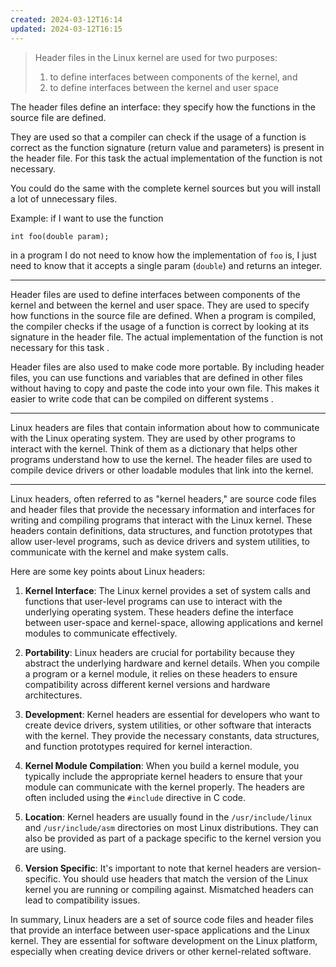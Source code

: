 ```yaml
---
created: 2024-03-12T16:14
updated: 2024-03-12T16:15
---
```

> Header files in the Linux kernel are used for two purposes:
> 
> 1. to define interfaces between components of the kernel, and
> 2. to define interfaces between the kernel and user space

The header files define an interface: they specify how the functions in the source file are defined.

They are used so that a compiler can check if the usage of a function is correct as the function signature (return value and parameters) is present in the header file. For this task the actual implementation of the function is not necessary.

You could do the same with the complete kernel sources but you will install a lot of unnecessary files.

Example: if I want to use the function

```
int foo(double param);
```

in a program I do not need to know how the implementation of `foo` is, I just need to know that it accepts a single param (`double`) and returns an integer.

___________________________

Header files are used to define interfaces between components of the kernel and between the kernel and user space. They are used to specify how functions in the source file are defined. When a program is compiled, the compiler checks if the usage of a function is correct by looking at its signature in the header file. The actual implementation of the function is not necessary for this task .

Header files are also used to make code more portable. By including header files, you can use functions and variables that are defined in other files without having to copy and paste the code into your own file. This makes it easier to write code that can be compiled on different systems .

_________________________________

Linux headers are files that contain information about how to communicate with the Linux operating system. They are used by other programs to interact with the kernel. Think of them as a dictionary that helps other programs understand how to use the kernel. The header files are used to compile device drivers or other loadable modules that link into the kernel.

___________________________

Linux headers, often referred to as "kernel headers," are source code files and header files that provide the necessary information and interfaces for writing and compiling programs that interact with the Linux kernel. These headers contain definitions, data structures, and function prototypes that allow user-level programs, such as device drivers and system utilities, to communicate with the kernel and make system calls.

Here are some key points about Linux headers:

1. **Kernel Interface**: The Linux kernel provides a set of system calls and functions that user-level programs can use to interact with the underlying operating system. These headers define the interface between user-space and kernel-space, allowing applications and kernel modules to communicate effectively.
    
2. **Portability**: Linux headers are crucial for portability because they abstract the underlying hardware and kernel details. When you compile a program or a kernel module, it relies on these headers to ensure compatibility across different kernel versions and hardware architectures.
    
3. **Development**: Kernel headers are essential for developers who want to create device drivers, system utilities, or other software that interacts with the kernel. They provide the necessary constants, data structures, and function prototypes required for kernel interaction.
    
4. **Kernel Module Compilation**: When you build a kernel module, you typically include the appropriate kernel headers to ensure that your module can communicate with the kernel properly. The headers are often included using the `#include` directive in C code.
    
5. **Location**: Kernel headers are usually found in the `/usr/include/linux` and `/usr/include/asm` directories on most Linux distributions. They can also be provided as part of a package specific to the kernel version you are using.
    
6. **Version Specific**: It's important to note that kernel headers are version-specific. You should use headers that match the version of the Linux kernel you are running or compiling against. Mismatched headers can lead to compatibility issues.
    

In summary, Linux headers are a set of source code files and header files that provide an interface between user-space applications and the Linux kernel. They are essential for software development on the Linux platform, especially when creating device drivers or other kernel-related software.